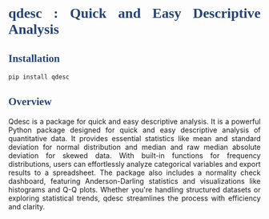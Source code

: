 # <font face = 'Impact' color = '#274472' >  qdesc : Quick and Easy Descriptive Analysis </font>

## <font face = 'Calibri' color = '#274472' >  Installation </font>
```sh
pip install qdesc
```

## <font face = 'Calibri' color = '#274472' >  Overview </font>
<style>body {text-align: justify}</style> Qdesc is a package for quick and easy descriptive analysis. It is a powerful Python package designed for quick and easy descriptive analysis of quantitative data. It provides essential statistics like mean and standard deviation for normal distribution and median and raw median absolute deviation for skewed data. With built-in functions for frequency distributions, users can effortlessly analyze categorical variables and export results to a spreadsheet. The package also includes a normality check dashboard, featuring Anderson-Darling statistics and visualizations like histograms and Q-Q plots. Whether you're handling structured datasets or exploring statistical trends, qdesc streamlines the process with efficiency and clarity.

  
